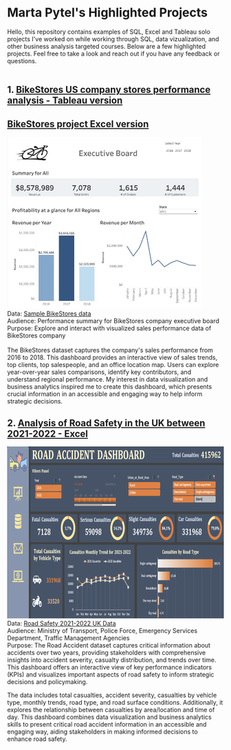 # **Marta Pytel's Highlighted Projects**

Hello, this repository contains examples of SQL, Excel and Tableau solo projects I've worked on while working through SQL, data vizualization, and other business analysis targeted courses. Below are a few highlighted projects. Feel free to take a look and reach out if you have any feedback or questions.<br><br>

## 1. **[BikeStores US company stores performance analysis - Tableau version](https://public.tableau.com/views/BikeStore_17164798131360/Dashboard1?:language=en-US&publish=yes&:sid=&:display_count=n&:origin=viz_share_link)**<br>
## [BikeStores project Excel version](https://github.com/martapytel/files/blob/main/BikeStores%20Excel.xlsx) <br>
<img src="https://github.com/martapytel/images/blob/main/Image%2027-05-2024%20at%2012.20.jpeg" data-canonical-src="https://gyazo.com/eb5c5741b6a9a16c692170a41a49c858.png" width="450" height="400" /> <br>
Data: [Sample BikeStores data](https://docs.google.com/spreadsheets/d/1ESMiCguVJjUzjVNxLffngDrHsQcMFHrt/edit#gid=1194135803)<br>
Audience: Performance summary for BikeStores company executive board<br>
Purpose: Explore and interact with visualized sales performance data of BikeStores company <br><br>
The BikeStores dataset captures the company's sales performance from 2016 to 2018. This dashboard provides an interactive view of sales trends, top clients, top salespeople, and an office location map. Users can explore year-over-year sales comparisons, identify key contributors, and understand regional performance. My interest in data visualization and business analytics inspired me to create this dashboard, which presents crucial information in an accessible and engaging way to help inform strategic decisions.

## 2. **[Analysis of Road Safety in the UK between 2021-2022 - Excel](https://github.com/martapytel/files/blob/main/Road%20Accident%20Dashboard.xlsx)**<br>

<img src="https://raw.githubusercontent.com/martapytel/images/main/Screenshot%202024-06-17%20at%2010.04.29.png" data-canonical-src="https://gyazo.com/eb5c5741b6a9a16c692170a41a49c858.png" width="800" height="400" /> <br>
Data: [Road Safety 2021-2022 UK Data](https://docs.google.com/spreadsheets/d/1R_uaoZL18nRbqC_MULVne90h3SdRbAyn/edit?usp=sharing&ouid=103036376235127672085&rtpof=true&sd=true)<br>
Audience: Ministry of Transport, Police Force, Emergency Services Department, Traffic Management Agencies<br>
Purpose: The Road Accident dataset captures critical information about accidents over two years, providing stakeholders with comprehensive insights into accident severity, casualty distribution, and trends over time. This dashboard offers an interactive view of key performance indicators (KPIs) and visualizes important aspects of road safety to inform strategic decisions and policymaking. <br>

The data includes total casualties, accident severity, casualties by vehicle type, monthly trends, road type, and road surface conditions. Additionally, it explores the relationship between casualties by area/location and time of day. This dashboard combines data visualization and business analytics skills to present critical road accident information in an accessible and engaging way, aiding stakeholders in making informed decisions to enhance road safety. 
